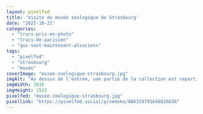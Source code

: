 ```yaml
---
layout: pixelfed
title: 'Visite du musée zoologique de Strasbourg'
date: "2025-10-21"
categories: 
  - "trucs-pris-en-photo"
  - "trucs-de-parisien"
  - "qui-sont-maintenant-alsaciens"
tags: 
  - "pixelfed"
  - "strasbourg"
  - "musée"
coverImage: "musee-zoologique-strasbourg.jpg"
imgAlt: "Au dessus de l’entrée, une partie de la collection est repartie sur 2 étages et on peut les voir à partir de 2 balcons intérieurs"
imgWidth: 2016
imgHeight: 1512
pixelfed: "musee-zoologique-strasbourg.jpg"
pixellink: "https://pixelfed.social/p/zemoko/886319791646026836"
---
```

